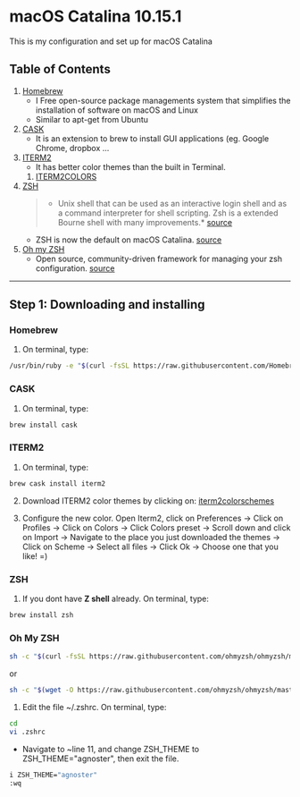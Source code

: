 # macOS Catalina 10.15.1
This is my configuration and set up for macOS Catalina

## Table of Contents

1. [Homebrew](#homebrew)
    * I Free open-source package managements system that simplifies the installation of software on macOS and Linux
    * Similar to apt-get from Ubuntu
2. [CASK](#cask)
    * It is an extension to brew to install GUI applications (eg. Google Chrome, dropbox ...
3. [ITERM2](#iterm2) 
    * It has better color themes than the built in Terminal.
    1. [ITERM2COLORS](http://iterm2colorschemes.com/)
4. [ZSH](#zsh)
    >* Unix shell that can be used as an interactive login shell and as a command interpreter for shell scripting. Zsh is a extended Bourne shell with many improvements.* [source](https://en.wikipedia.org/wiki/Z_shell)
    * ZSH is now the default on macOS Catalina. [source](https://support.apple.com/en-us/HT208050)
5. [Oh my ZSH](#oh-my-zsh)
    * Open source, community-driven framework for managing your zsh configuration. [source](https://github.com/ohmyzsh/ohmyzsh)



-----------------------------------------------------------------------------------

## Step 1: Downloading and installing
  ### Homebrew
  1. On terminal, type:
   ```sh
   /usr/bin/ruby -e "$(curl -fsSL https://raw.githubusercontent.com/Homebrew/install/master/install)"
   ```
  ### CASK
  1. On terminal, type:
   ```sh
   brew install cask 
   ````
  ### ITERM2
  1. On terminal, type:
   ```sh
   brew cask install iterm2
   ``` 
  2. Download ITERM2 color themes by clicking on:
   [iterm2colorschemes](https://github.com/mbadolato/iTerm2-Color-Schemes/zipball/master)

  3. Configure the new color. Open Iterm2, click on Preferences -> Click on Profiles -> Click on Colors -> Click Colors preset -> Scroll down and click on Import -> Navigate to the place you just downloaded the themes -> Click on Scheme -> Select all files -> Click Ok -> Choose one that you like! =)

  ### ZSH
  1. If you dont have **Z shell** already. On terminal, type:
   ```sh
   brew install zsh
   ``` 
  ### Oh My ZSH
   ```sh
   sh -c "$(curl -fsSL https://raw.githubusercontent.com/ohmyzsh/ohmyzsh/master/tools/install.sh)"
   ```
   or
   ```sh
   sh -c "$(wget -O https://raw.githubusercontent.com/ohmyzsh/ohmyzsh/master/tools/install.sh)"
   ```
   1. Edit the file ~/.zshrc. On terminal, type:
   ```sh
   cd
   vi .zshrc
   ```
   - Navigate to ~line 11, and change ZSH_THEME to ZSH_THEME="agnoster", then exit the file.
   ```sh
   i ZSH_THEME="agnoster"
   :wq
   ```


  
    
